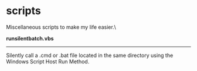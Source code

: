 # scripts

Miscellaneous scripts to make my life easier.\


**runsilentbatch.vbs**
******************
Silently call a .cmd or .bat file located in the same directory using the Windows Script Host Run Method.
